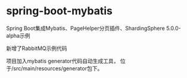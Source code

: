 # spring-boot-mybatis
Spring Boot集成Mybatis、PageHelper分页插件、ShardingSphere 5.0.0-alpha示例

新增了RabbitMQ示例代码

项目加入mybatis generator代码自动生成工具， 位于/src/main/resources/generator包下。


